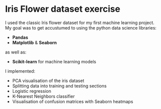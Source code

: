 # Iris Flower dataset exercise

I used the classic Iris flower dataset for my first 
machine learning project. My goal was to get accustumed
to using the python data science libraries:
- **Pandas** 
- **Matplotlib** & **Seaborn**

as well as:
- **Scikit-learn** for machine learning models

I implemented:
- PCA visualisation of the iris dataset
- Splitting data into training and testing sections
- Logistic regression
- K-Nearest Neighbors classifier
- Visualisation of confusion matrices with Seaborn heatmaps